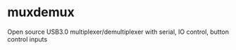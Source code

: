 # muxdemux
Open source USB3.0 multiplexer/demultiplexer with serial, IO control, button control inputs
